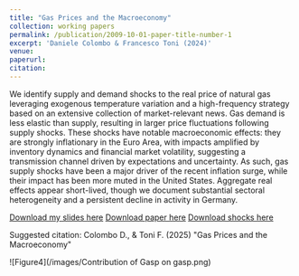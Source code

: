```yaml
---
title: "Gas Prices and the Macroeconomy"
collection: working papers
permalink: /publication/2009-10-01-paper-title-number-1
excerpt: 'Daniele Colombo & Francesco Toni (2024)'
venue: 
paperurl:
citation:
---
```


We identify supply and demand shocks to the real price of natural gas leveraging exogenous temperature variation and a high-frequency strategy based on an extensive collection of market-relevant news. Gas demand is less elastic than supply, resulting in larger price fluctuations following supply shocks. These shocks have notable macroeconomic effects: they are strongly inflationary in the Euro Area, with impacts amplified by inventory dynamics and financial market volatility, suggesting a transmission channel driven by expectations and uncertainty. As such, gas supply shocks have been a major driver of the recent inflation surge, while their impact has been more muted in the United States. Aggregate real effects appear short-lived, though we document substantial sectoral heterogeneity and a persistent decline in activity in Germany.

[Download my slides here](http://colombodaniele.github.io/files/SLIDES_Gas_Price_Shocks_and_the_Inflation_Surge.pdf)
[Download paper here](http://colombodaniele.github.io/files/COLOMBO_TONI_2024_Gas_Price_Shocks_and_the_Inflation_Surge.pdf)
[Download shocks here](http://colombodaniele.github.io/files/Gas_Instruments_Colombo_Toni_2025.xlsx)

Suggested citation: Colombo D., & Toni F. (2025) "Gas Prices and the Macroeconomy"

![Figure4](/images/Contribution of Gasp on gasp.png)
 

